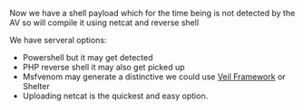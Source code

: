
Now we have a shell payload which for the time being is not detected by the AV so will compile it using netcat and reverse shell

We have serveral options:
- Powershell but it may get detected
- PHP reverse shell it may also get picked up
- Msfvenom may generate a distinctive we could use [Veil Framework](https://www.veil-framework.com/) or Shelter
- Uploading netcat is the quickest and easy option.


